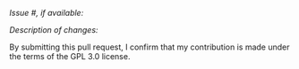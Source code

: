 *Issue #, if available:*

*Description of changes:*


By submitting this pull request, I confirm that my contribution is made under the terms of the GPL 3.0 license.
